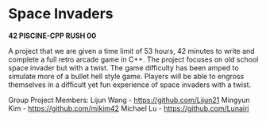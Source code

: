 # Space Invaders

__42 PISCINE-CPP RUSH 00__

A project that we are given a time limit of 53 hours, 42 minutes to write and complete a full retro arcade game in C++.
The project focuses on old school space invader but with a twist. The game difficulty has been amped to simulate more of a bullet hell style game.
Players will be able to engross themselves in a difficult yet fun experience of space invaders with a twist.

Group Project Members:
Lijun Wang - https://github.com/Lijun21
Mingyun Kim - https://github.com/mikim42
Michael Lu - https://github.com/Lunairi